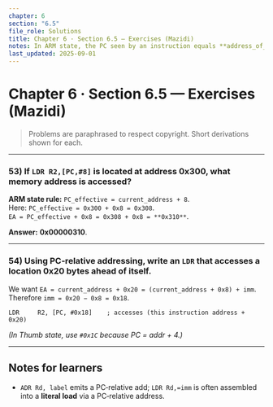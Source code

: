 ```yaml
---
chapter: 6
section: "6.5"
file_role: Solutions
title: Chapter 6 · Section 6.5 — Exercises (Mazidi)
notes: In ARM state, the PC seen by an instruction equals **address_of_this_instruction + 8** (prefetch). In Thumb state it’s +4. All answers below assume **ARM (A32)** unless noted.
last_updated: 2025-09-01
---
```



# Chapter 6 · Section 6.5 — Exercises (Mazidi)

> Problems are paraphrased to respect copyright. Short derivations shown for each.

---

### 53) If `LDR R2,[PC,#8]` is located at address **0x300**, what memory address is accessed?

**ARM state rule:** `PC_effective = current_address + 8`.  
Here: `PC_effective = 0x300 + 0x8 = 0x308`.  
`EA = PC_effective + 0x8 = 0x308 + 0x8 = **0x310**`.

**Answer:** **0x00000310**.

---

### 54) Using **PC‑relative** addressing, write an `LDR` that accesses a location **0x20 bytes ahead** of itself.

We want `EA = current_address + 0x20 = (current_address + 0x8) + imm`.  
Therefore `imm = 0x20 − 0x8 = 0x18`.

```armasm
LDR     R2, [PC, #0x18]    ; accesses (this instruction address + 0x20)
```
*(In Thumb state, use `#0x1C` because PC = addr + 4.)*

---

## Notes for learners
- `ADR Rd, label` emits a PC‑relative add; `LDR Rd,=imm` is often assembled into a **literal load** via a PC‑relative address.

